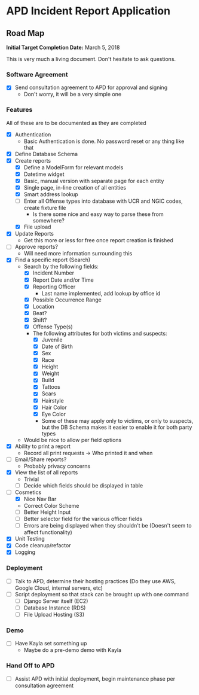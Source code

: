 # APD Incident Report Application

## Road Map
**Initial Target Completion Date:** March 5, 2018

This is very much a living document. Don't hesitate to ask questions.

### Software Agreement
- [x] Send consultation agreement to APD for approval and signing
    - Don't worry, it will be a very simple one

### Features
All of these are to be documented as they are completed
- [x] Authentication
    - Basic Authentication is done. No password reset or any thing like that
- [x] Define Database Schema
- [x] Create reports
    - [x] Define a ModelForm for relevant models
    - [x] Datetime widget
    - [x] Basic, manual version with separate page for each entity
    - [x] Single page, in-line creation of all entities
    - [x] Smart address lookup
    - [ ] Enter all Offense types into database with UCR and NGIC codes, create fixture file
        - Is there some nice and easy way to parse these from somewhere?
    - [x] File upload
- [x] Update Reports
    - Get this more or less for free once report creation is finished
- [ ] Approve reports?
    - Will need more information surrounding this
- [x] Find a specific report (Search)
    - Search by the following fields:
        - [x] Incident Number
        - [x] Report Date and/or Time
        - [x] Reporting Officer
            - Last name implemented, add lookup by office id
        - [x] Possible Occurrence Range
        - [x] Location
        - [x] Beat?
        - [x] Shift?
        - [x] Offense Type(s)
        - The following attributes for both victims and suspects:
            - [x] Juvenile
            - [x] Date of Birth
            - [x] Sex
            - [x] Race
            - [x] Height
            - [x] Weight
            - [x] Build
            - [x] Tattoos
            - [x] Scars
            - [x] Hairstyle
            - [x] Hair Color
            - [x] Eye Color
            - Some of these may apply only to victims, or only to suspects, but the DB Schema makes
              it easier to enable it for both party types
    - Would be nice to allow per field options 
- [x] Ability to print a report
    - Record all print requests -> Who printed it and when
- [ ] Email/Share reports?
    - Probably privacy concerns
- [x] View the list of all reports
    - Trivial
    - [ ] Decide which fields should be displayed in table
- [ ] Cosmetics
    - [X] Nice Nav Bar
    - Correct Color Scheme
    - [ ] Better Height Input
    - [ ] Better selector field for the various officer fields
    - [ ] Errors are being displayed when they shouldn't be (Doesn't seem to affect functionality)
- [x] Unit Testing
- [x] Code cleanup/refactor
- [x] Logging

### Deployment
- [ ] Talk to APD, determine their hosting practices (Do they use AWS, 
Google Cloud, internal servers, etc)
- [ ] Script deployment so that stack can be brought up with one command
    - [ ] Django Server itself (EC2)
    - [ ] Database Instance (RDS)
    - [ ] File Upload Hosting (S3)
### Demo
- [ ] Have Kayla set something up
    - Maybe do a pre-demo demo with Kayla

### Hand Off to APD
- [ ] Assist APD with initial deployment, begin maintenance phase per consultation agreement
